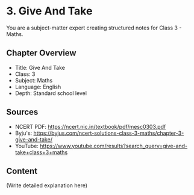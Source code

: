 # 3. Give And Take

You are a subject-matter expert creating structured notes for Class 3 - Maths.

## Chapter Overview
- Title: Give And Take
- Class: 3
- Subject: Maths
- Language: English
- Depth: Standard school level

## Sources
- NCERT PDF: https://ncert.nic.in/textbook/pdf/mesc0303.pdf
- Byju's: https://byjus.com/ncert-solutions-class-3-maths/chapter-3-give-and-take/
- YouTube: https://www.youtube.com/results?search_query=give-and-take+class+3+maths

## Content
(Write detailed explanation here)
